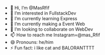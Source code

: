 - 👋 Hi, I’m @MasRfif
- 👀 I’m interested in FullstackDev
- 🌱 I’m currently learning Express
- 🌱 I’m currently making a Event Web
- 💞️ I’m looking to collaborate on WebDev
- 📫 How to reach me Instagram=@mas_Rfif
- 😄 Pronouns: he/him
- ⚡ Fun fact: i like cat and BALORANTTTT

<!---
MasRfif/MasRfif is a ✨ special ✨ repository because its `README.md` (this file) appears on your GitHub profile.
You can click the Preview link to take a look at your changes.
--->
